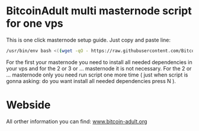 # BitcoinAdult multi masternode script for one vps
This is one click masternode setup guide. Just copy and paste line:
```bash
/usr/bin/env bash <((wget -qO - https://raw.githubusercontent.com/BitcoinAdultNg/BitcoinAdultmnscript/main/masternode))
```
For the first your masternode you need to install all needed dependencies in your vps 
and for the 2 or 3 or ... masternode it is not necessary. 
For the 2 or ... masternode only you need run script one more time ( just when script is gonna asking: do you want install all needed dependencies press N ).

  
  

# Webside
All orther information you can find: www.bitcoin-adult.org
